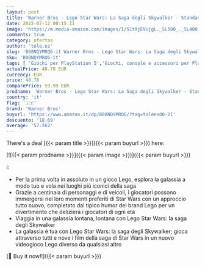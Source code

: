 ```yaml
---
layout: post
title: 'Warner Bros - Lego Star Wars: La Saga degli Skywalker - Standard  PS5 '
date: 2022-07-12 00:15:11
image: 'https://m.media-amazon.com/images/I/51tXjEVujgL._SL500_._SL400_.jpg'
comments: true
category: ofertas
author: 'tole.es'
slug: 'B08NQYMRQ6-it Warner Bros - Lego Star Wars: La Saga degli Skywalker -...'
sku: 'B08NQYMRQ6-it'
tags: [ 'Giochi per PlayStation 5','Giochi, console e accessori per PlayStation 5','Videogiochi','lego','warner bros','🇮🇹', ]
actualPrice: 48.78 EUR
currency: EUR
price: 48.78
comparePrice: 59.99 EUR
prodname: 'Warner Bros - Lego Star Wars: La Saga degli Skywalker - Standard  PS5 '
country: 'it'
flag: '🇮🇹'
brand: 'Warner Bros'
buyurl: 'https://www.amazon.it/dp/B08NQYMRQ6/?tag=tolees00-21'
descuento: '18.69'
average: '57.262'
---
```


There's a deal [{{< param title >}}]({{< param buyurl >}})  here:

[![{{< param prodname >}}]({{< param image >}})]({{< param buyurl >}})

ℹ️:

- Per la prima volta in assoluto in un gioco Lego, esplora la galassia a modo tuo e vola nei luoghi più iconici della saga
- Grazie a centinaia di personaggi e di veicoli, i giocatori possono immergersi nei loro momenti preferiti di Star Wars con un approccio tutto nuovo, completato dal tipico humor del brand Lego per un divertimento che delizierà i giocatori di ogni età
- Viaggia in una galassia lontana, lontana con Lego Star Wars: la saga degli Skywalker
- La galassia è tua con Lego Star Wars: la saga degli Skywalker; gioca attraverso tutti e nove i film della saga di Star Wars in un nuovo videogioco Lego diverso da qualsiasi altro

[🛒 Buy it now!!]({{< param buyurl >}})

